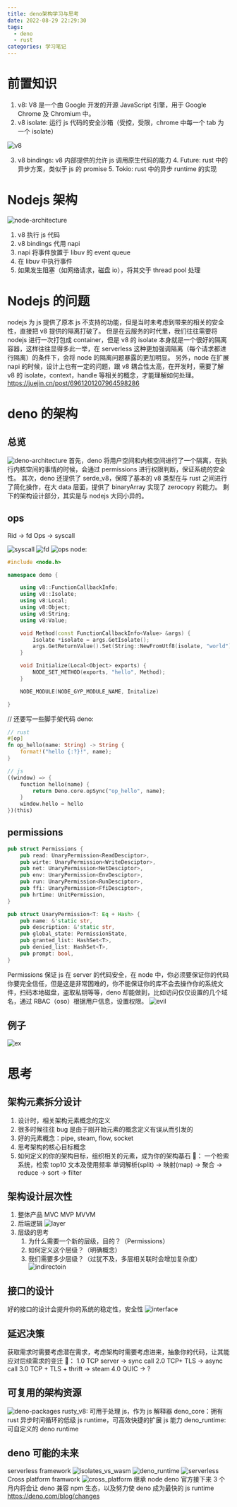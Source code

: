 ```yaml
---
title: deno架构学习与思考
date: 2022-08-29 22:29:30
tags:
  - deno
  - rust
categories: 学习笔记
---
```


# 前置知识

1. v8: V8 是一个由 Google 开发的开源 JavaScript 引擎，用于 Google Chrome 及 Chromium 中。
2. v8 isolate: 运行 js 代码的安全沙箱（受控，受限，chrome 中每一个 tab 为一个 isolate）

![v8](/image/deno-architecture/v8.jpg)

3. v8 bindings: v8 内部提供的允许 js 调用原生代码的能力 4. Future: rust 中的异步方案，类似于 js 的 promise 5. Tokio: rust 中的异步 runtime 的实现

# Nodejs 架构

![node-architecture](/image/deno-architecture/node-architecture.png)

1. v8 执行 js 代码
2. v8 bindings 代用 napi
3. napi 将事件放置于 libuv 的 event queue
4. 在 libuv 中执行事件
5. 如果发生阻塞（如网络请求，磁盘 io），将其交于 thread pool 处理

# Nodejs 的问题

nodejs 为 js 提供了原本 js 不支持的功能，但是当时未考虑到带来的相关的安全性，直接把 v8 提供的隔离打破了。
但是在云服务的时代里，我们往往需要将 nodejs 进行一次打包成 container，但是 v8 的 isolate 本身就是一个很好的隔离容器，这样往往显得多此一举，在 serverless 这种更加强调隔离（每个请求都进行隔离）的条件下，会将 node 的隔离问题暴露的更加明显。
另外，node 在扩展 napi 的时候，设计上也有一定的问题，跟 v8 耦合性太高，在开发时，需要了解 v8 的 isolate，context，handle 等相关的概念，才能理解如何处理。
https://juejin.cn/post/6961201207964598286

# deno 的架构

## 总览

![deno-architecture](/image/deno-architecture/deno-architecture.png)
首先，deno 将用户空间和内核空间进行了一个隔离，在执行内核空间的事情的时候，会通过 permissions 进行权限判断，保证系统的安全性。
其次，deno 还提供了 serde_v8，保障了基本的 v8 类型在与 rust 之间进行了简化操作，在大 data 层面，提供了 binaryArray 实现了 zerocopy 的能力。
剩下的架构设计部分，其实是与 nodejs 大同小异的。

## ops

Rid -> fd
Ops -> syscall

![syscall](/image/deno-architecture/syscall.png)
![fd](/image/deno-architecture/fd.png)
![ops](/image/deno-architecture/ops.png)
node:

```cpp
#include <node.h>

namespace demo {

    using v8::FunctionCallbackInfo;
    using v8::Isolate;
    using v8:Local;
    using v8:Object;
    using v8:String;
    using v8:Value;

    void Method(const FunctionCallbackInfo<Value> &args) {
        Isolate *isolate = args.GetIsolate();
        args.GetReturnValue().Set(String::NewFromUtf8(isolate, "world").ToLocalChecked());
    }

    void Initialize(Local<Object> exports) {
        NODE_SET_METHOD(exports, "hello", Method);
    }

    NODE_MODULE(NODE_GYP_MODULE_NAME, Initalize)

}
```

// 还要写一些脚手架代码
deno:

```rust
// rust
#[op]
fn op_hello(name: String) -> String {
    format!("hello {:?}!", name);
}

// js
((window) => {
    function hello(name) {
        return Deno.core.opSync("op_hello", name);
    }
    window.hello = hello
})(this)
```

## permissions

```rust
pub struct Permissions {
    pub read: UnaryPermission<ReadDesciptor>,
    pub wirte: UnaryPermission<WriteDesciptor>,
    pub net: UnaryPermission<NetDesciptor>,
    pub env: UnaryPermission<EnvDesciptor>,
    pub run: UnaryPermission<RunDesciptor>,
    pub ffi: UnaryPermission<FfiDesciptor>,
    pub hrtime: UnitPermission,
}

pub struct UnaryPermission<T: Eq + Hash> {
    pub name: &'static str,
    pub description: &'static str,
    pub global_state: PermissionState,
    pub granted_list: HashSet<T>,
    pub denied_list: HashSet<T>,
    pub prompt: bool,
}
```

Permissions 保证 js 在 server 的代码安全，在 node 中，你必须要保证你的代码你要完全信任，但是这是非常困难的，你不能保证你的库不会去操作你的系统文件，扫码本地磁盘，盗取私钥等等，deno 却能做到，比如访问仅仅设置的几个域名，通过 RBAC（oso）根据用户信息，设置权限。
![evil](/image/deno-architecture/evil.png)

## 例子

![ex](/image/deno-architecture/ex.png)

# 思考

## 架构元素拆分设计

1. 设计时，相关架构元素概念的定义
1. 很多时候往往 bug 是由于刚开始元素的概念定义有误从而引发的
1. 好的元素概念：pipe, steam, flow, socket
1. 思考架构的核心目标概念
1. 如何定义的你的架构目标，组织相关的元素，成为你的架构基石
   🌰：
   一个检索系统，检索 top10 文本及使用频率
   单词解析(split) -> 映射(map) -> 聚合 -> reduce -> sort -> filter

## 架构设计层次性

1. 整体产品 MVC MVP MVVM
2. 后端逻辑
   ![layer](/image/deno-architecture/layer.png)
3. 层级的思考
   1. 为什么需要一个新的层级，目的？（Permissions）
   2. 如何定义这个层级？（明确概念）
   3. 我们需要多少层级？（过犹不及，多层相关联时会增加复杂度）
      ![indirectoin](/image/deno-architecture/indirectoin.png)

## 接口的设计

好的接口的设计会提升你的系统的稳定性，安全性
![interface](/image/deno-architecture/interface.png)

## 延迟决策

获取需求时需要考虑潜在需求，考虑架构时需要考虑进来，抽象你的代码，让其能应对后续需求的变迁
🌰：
1.0 TCP server -> sync call
2.0 TCP+ TLS -> async call
3.0 TCP + TLS + thrift -> steam
4.0 QUIC -> ?

## 可复用的架构资源

![deno-packages](/image/deno-architecture/deno_packages.png)
rusty_v8: 可用于处理 js，作为 js 解释器
deno_core：拥有 rust 异步时间循环的低级 js runtime，可高效快捷的扩展 js 能力
deno_runtime: 可自定义的 deno runtime

## deno 可能的未来

serverless framework
![isolates_vs_wasm](/image/deno-architecture/isolates_vs_wasm.png)
![deno_runtime](/image/deno-architecture/deno_runtime.png)
![serverless](/image/deno-architecture/serverless.jpg)
Cross platform framwork
![cross_platform](/image/deno-architecture/cross_platform.png)
继承 node
deno 官方接下来 3 个月内将会让 deno 兼容 npm 生态，以及努力使 deno 成为最快的 js runtime
https://deno.com/blog/changes
